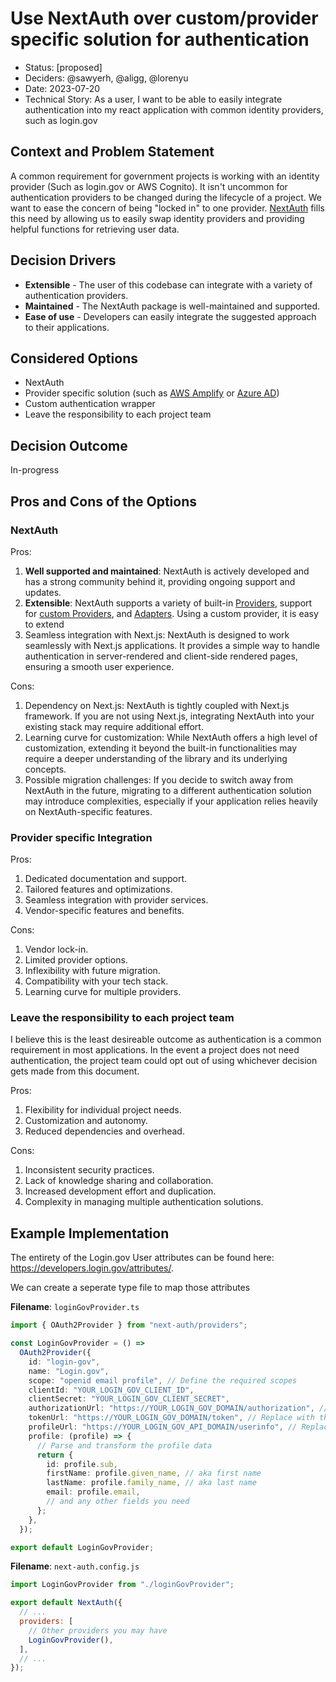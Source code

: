 # Use NextAuth over custom/provider specific solution for authentication

- Status: [proposed]
- Deciders: @sawyerh, @aligg, @lorenyu
- Date: 2023-07-20
- Technical Story: As a user, I want to be able to easily integrate authentication into my react application with common identity providers, such as login.gov

## Context and Problem Statement

A common requirement for government projects is working with an identity provider (Such as login.gov or AWS Cognito). It isn't uncommon for authentication providers to be changed during the lifecycle of a project. We want to ease the concern of being "locked in" to one provider. [NextAuth](https://next-auth.js.org/) fills this need by allowing us to easily swap identity providers and providing helpful functions for retrieving user data.

## Decision Drivers

- **Extensible** - The user of this codebase can integrate with a variety of authentication providers.
- **Maintained** - The NextAuth package is well-maintained and supported.
- **Ease of use** - Developers can easily integrate the suggested approach to their applications.


## Considered Options

- NextAuth
- Provider specific solution (such as [AWS Amplify](https://aws.amazon.com/amplify/) or [Azure AD](https://azure.microsoft.com/en-us/products/active-directory))
- Custom authentication wrapper
- Leave the responsibility to each project team

## Decision Outcome

In-progress

## Pros and Cons of the Options

### NextAuth

Pros:

1. **Well supported and maintained**: NextAuth is actively developed and has a strong community behind it, providing ongoing support and updates.
2. **Extensible**: NextAuth supports a variety of built-in [Providers](https://next-auth.js.org/providers/), support for [custom Providers](https://next-auth.js.org/configuration/providers/oauth#using-a-custom-provider), and [Adapters](https://next-auth.js.org/adapters). Using a custom provider, it is easy to extend 
3. Seamless integration with Next.js: NextAuth is designed to work seamlessly with Next.js applications. It provides a simple way to handle authentication in server-rendered and client-side rendered pages, ensuring a smooth user experience.

Cons:
1.	Dependency on Next.js: NextAuth is tightly coupled with Next.js framework. If you are not using Next.js, integrating NextAuth into your existing stack may require additional effort.
2.	Learning curve for customization: While NextAuth offers a high level of customization, extending it beyond the built-in functionalities may require a deeper understanding of the library and its underlying concepts.
3.	Possible migration challenges: If you decide to switch away from NextAuth in the future, migrating to a different authentication solution may introduce complexities, especially if your application relies heavily on NextAuth-specific features.

### Provider specific Integration

Pros:
1. Dedicated documentation and support.
2. Tailored features and optimizations.
3. Seamless integration with provider services.
4. Vendor-specific features and benefits.

Cons:
1. Vendor lock-in.
2. Limited provider options.
3. Inflexibility with future migration.
4. Compatibility with your tech stack.
5. Learning curve for multiple providers.
  
### Leave the responsibility to each project team

I believe this is the least desireable outcome as authentication is a common requirement in most applications. In the event a project does not need authentication, the project team could opt out of using whichever decision gets made from this document.

Pros:
1. Flexibility for individual project needs.
2. Customization and autonomy.
3. Reduced dependencies and overhead.

Cons:
1. Inconsistent security practices.
2. Lack of knowledge sharing and collaboration.
3. Increased development effort and duplication.
4. Complexity in managing multiple authentication solutions.

## Example Implementation

The entirety of the Login.gov User attributes can be found here: https://developers.login.gov/attributes/. 

We can create a seperate type file to map those attributes 

**Filename**: `loginGovProvider.ts`
```ts
import { OAuth2Provider } from "next-auth/providers";

const LoginGovProvider = () =>
  OAuth2Provider({
    id: "login-gov",
    name: "Login.gov",
    scope: "openid email profile", // Define the required scopes
    clientId: "YOUR_LOGIN_GOV_CLIENT_ID",
    clientSecret: "YOUR_LOGIN_GOV_CLIENT_SECRET",
    authorizationUrl: "https://YOUR_LOGIN_GOV_DOMAIN/authorization", // Replace with the actual login.gov domain
    tokenUrl: "https://YOUR_LOGIN_GOV_DOMAIN/token", // Replace with the actual login.gov domain
    profileUrl: "https://YOUR_LOGIN_GOV_API_DOMAIN/userinfo", // Replace with the actual login.gov API domain
    profile: (profile) => {
      // Parse and transform the profile data
      return {
        id: profile.sub,
        firstName: profile.given_name, // aka first name
        lastName: profile.family_name, // aka last name
        email: profile.email,
        // and any other fields you need
      };
    },
  });

export default LoginGovProvider;
```

**Filename**: `next-auth.config.js`
```js
import LoginGovProvider from "./loginGovProvider";

export default NextAuth({
  // ...
  providers: [
    // Other providers you may have
    LoginGovProvider(),
  ],
  // ...
});
```

